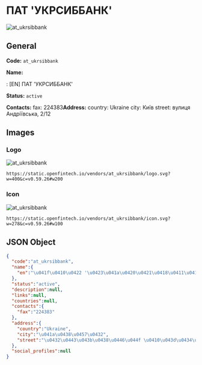 
# ПАТ 'УКРСИББАНК' 
![at_ukrsibbank](https://static.openfintech.io/vendors/at_ukrsibbank/logo.svg?w=400&c=v0.59.26#w200)  

## General 
 
**Code:** `at_ukrsibbank` 
 
**Name:** 
 
:	[EN] ПАТ 'УКРСИББАНК' 
 
**Status:** `active` 
 
**Contacts:** 
fax: 224383**Address:** 
country: Ukraine 
city: Київ 
street: вулиця Андріївська, 2/12 

## Images 

### Logo 
 
![at_ukrsibbank](https://static.openfintech.io/vendors/at_ukrsibbank/logo.svg?w=400&c=v0.59.26#w200)  

```
https://static.openfintech.io/vendors/at_ukrsibbank/logo.svg?w=400&c=v0.59.26#w200
```  

### Icon 
 
![at_ukrsibbank](https://static.openfintech.io/vendors/at_ukrsibbank/icon.svg?w=278&c=v0.59.26#w100)  

```
https://static.openfintech.io/vendors/at_ukrsibbank/icon.svg?w=278&c=v0.59.26#w100
```  

## JSON Object 

```json
{
  "code":"at_ukrsibbank",
  "name":{
    "en":"\u041f\u0410\u0422 '\u0423\u041a\u0420\u0421\u0418\u0411\u0411\u0410\u041d\u041a'"
  },
  "status":"active",
  "description":null,
  "links":null,
  "countries":null,
  "contacts":{
    "fax":"224383"
  },
  "address":{
    "country":"Ukraine",
    "city":"\u041a\u0438\u0457\u0432",
    "street":"\u0432\u0443\u043b\u0438\u0446\u044f \u0410\u043d\u0434\u0440\u0456\u0457\u0432\u0441\u044c\u043a\u0430, 2\/12"
  },
  "social_profiles":null
}
```  
